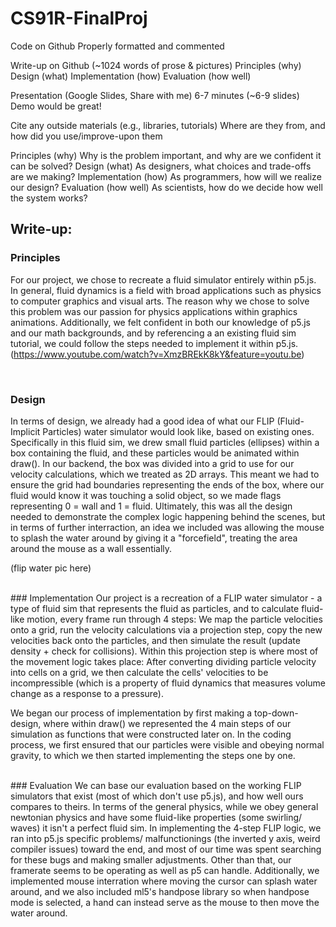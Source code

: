 # CS91R-FinalProj


Code on Github
 Properly formatted and commented 
 
Write-up on Github (~1024 words of prose & pictures)
 Principles (why) 
 Design (what)
 Implementation (how)
 Evaluation (how well)
 
Presentation (Google Slides, Share with me)
 6-7 minutes (~6-9 slides)
 Demo would be great!
 
Cite any outside materials (e.g., libraries, tutorials)
 Where are they from, and how did you use/improve-upon them



Principles (why) 
Why is the problem important, and why are we confident it can be solved?
Design (what)
As designers, what choices and trade-offs are we making?
Implementation (how) 
As programmers, how will we realize our design?
Evaluation (how well)
As scientists, how do we decide how well the system works?


## Write-up: 

### Principles
For our project, we chose to recreate a fluid simulator entirely within p5.js. In general, fluid dynamics is a field with broad applications such as physics to computer graphics and visual arts. The reason why we chose to solve this problem was our passion for physics applications within graphics animations. Additionally, we felt confident in both our knowledge of p5.js and our math backgrounds, and by referencing a an existing fluid sim tutorial, we could follow the  steps needed to implement it within p5.js. (https://www.youtube.com/watch?v=XmzBREkK8kY&feature=youtu.be)

<br />

### Design
In terms of design, we already had a good idea of what our FLIP (Fluid-Implicit Particles) water simulator would look like, based on existing ones. Specifically in this fluid sim, we drew small fluid particles (ellipses) within a box containing the fluid, and these particles would be animated within draw().  In our backend, the box was divided into a grid to use for our velocity calculations, which we treated as 2D arrays. This meant we had to ensure the grid had boundaries representing the ends of the box, where our fluid would know it was touching a solid object, so we made flags representing 0 = wall and 1 = fluid. Ultimately, this was all the design needed to demonstrate the complex logic happening behind the scenes, but in terms of further interraction, an idea we included was allowing the mouse to splash the water around by giving it a "forcefield", treating the area around the mouse as a wall essentially.

(flip water pic here)

<br />
### Implementation
Our project is a recreation of a FLIP water simulator - a type of fluid sim that represents the fluid as particles, and to calculate fluid-like motion, every frame run through 4 steps: We map the particle velocities onto a grid, run the velocity calculations via a projection step, copy the new velocities back onto the particles, and then simulate the result (update density + check for collisions). 
Within this projection step is where most of the movement logic takes place: After converting dividing particle velocity into cells on a grid, we then calculate the cells' velocities to be incompressible (which is a property of fluid dynamics that measures volume change as a response to a pressure).

We began our process of implementation by first making a top-down-design, where within draw() we represented the 4 main steps of our simulation as functions that were constructed later on. In the coding process, we first ensured that our particles were visible and obeying normal gravity, to which we then started implementing the steps one by one.


<br />
### Evaluation
We can base our evaluation based on the working FLIP simulators that exist (most of which don't use p5.js), and how well ours compares to theirs. In terms of the general physics, while we obey general newtonian physics and have some fluid-like properties (some swirling/ waves) it isn't a perfect fluid sim. In implementing the 4-step FLIP logic, we ran into  p5.js specific problems/ malfunctionings (the inverted y axis, weird compiler issues) toward the end, and most of our time was spent searching for these bugs and making smaller adjustments. Other than that, our framerate seems to be operating as well as p5 can handle. Additionally, we implemented mouse interration where moving the cursor can splash water around, and we also included ml5's handpose library so when handpose mode is selected, a hand can instead serve as the mouse to then move the water around.
